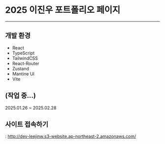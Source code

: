 # 2025 이진우 포트폴리오 페이지

---

## 개발 환경

- React
- TypeScript
- TailwindCSS
- React-Router
- Zustand
- Mantine UI
- Vite

## (작업 중...)

2025.01.26 ~ 2025.02.28

## 사이트 접속하기

: http://dev-leejinw.s3-website.ap-northeast-2.amazonaws.com/
